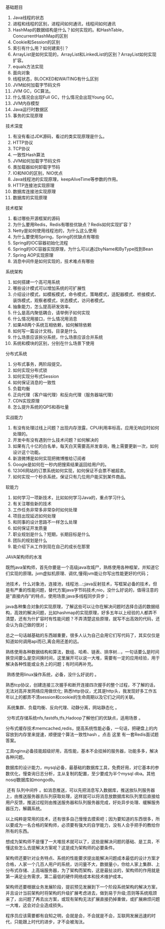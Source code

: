 基础题目

1. Java线程的状态
2. 进程和线程的区别，进程间如何通讯，线程间如何通讯
3. HashMap的数据结构是什么？如何实现的。和HashTable，ConcurrentHashMap的区别
4. Cookie和Session的区别
5. 索引有什么用？如何建索引？
6. ArrayList是如何实现的，ArrayList和LinkedList的区别？ArrayList如何实现扩容。
7. equals方法实现
8. 面向对象
9. 线程状态，BLOCKED和WAITING有什么区别
10. JVM如何加载字节码文件
11. JVM GC，GC算法。
12. 什么情况会出现Full GC，什么情况会出现Young GC。
13. JVM内存模型
14. Java运行时数据区
15. 事务的实现原理

技术深度

1. 有没有看过JDK源码，看过的类实现原理是什么。
2. HTTP协议
3. TCP协议
4. 一致性Hash算法
5. JVM如何加载字节码文件
6. 类加载器如何卸载字节码
7. IO和NIO的区别，NIO优点
8. Java线程池的实现原理，keepAliveTime等参数的作用。
9. HTTP连接池实现原理
10. 数据库连接池实现原理
11. 数据库的实现原理

技术框架

1. 看过哪些开源框架的源码
2. 为什么要用Redis，Redis有哪些优缺点？Redis如何实现扩容？
3. Netty是如何使用线程池的，为什么这么使用
4. 为什么要使用Spring，Spring的优缺点有哪些
5. Spring的IOC容器初始化流程
6. Spring的IOC容器实现原理，为什么可以通过byName和ByType找到Bean
7. Spring AOP实现原理
8. 消息中间件是如何实现的，技术难点有哪些

系统架构

1. 如何搭建一个高可用系统
2. 哪些设计模式可以增加系统的可扩展性
3. 介绍设计模式，如模板模式，命令模式，策略模式，适配器模式、桥接模式、装饰模式，观察者模式，状态模式，访问者模式。
4. 抽象能力，怎么提高研发效率。
5. 什么是高内聚低耦合，请举例子如何实现
6. 什么情况用接口，什么情况用消息
7. 如果AB两个系统互相依赖，如何解除依赖
8. 如何写一篇设计文档，目录是什么
9. 什么场景应该拆分系统，什么场景应该合并系统
10. 系统和模块的区别，分别在什么场景下使用

分布式系统

1. 分布式事务，两阶段提交。
2. 如何实现分布式锁
3. 如何实现分布式Session
4. 如何保证消息的一致性
5. 负载均衡
6. 正向代理（客户端代理）和反向代理（服务器端代理）
7. CDN实现原理
8. 怎么提升系统的QPS和吞吐量

实战能力

1. 有没有处理过线上问题？出现内存泄露，CPU利用率标高，应用无响应时如何处理的。
2. 开发中有没有遇到什么技术问题？如何解决的
3. 如果有几十亿的白名单，每天白天需要高并发查询，晚上需要更新一次，如何设计这个功能。
4. 新浪微博是如何实现把微博推给订阅者
5. Google是如何在一秒内把搜索结果返回给用户的。
6. 12306网站的订票系统如何实现，如何保证不会票不被超卖。
7. 如何实现一个秒杀系统，保证只有几位用户能买到某件商品。

软能力

1. 如何学习一项新技术，比如如何学习Java的，重点学习什么
2. 有关注哪些新的技术
3. 工作任务非常多非常杂时如何处理
4. 项目出现延迟如何处理
5. 和同事的设计思路不一样怎么处理
6. 如何保证开发质量
7. 职业规划是什么？短期，长期目标是什么
8. 团队的规划是什么
9. 能介绍下从工作到现在自己的成长在那里

JAVA架构师的水准

​	既然java架构师，首先你要是一个高级java攻城尸，熟练使用各种框架，并知道它们实现的原理。jvm虚拟机原理、调优,懂得jvm能让你写出性能更好的代码；

​	池技术，什么对象池，连接池，线程池...:;java反射技术，写框架必备的技术，但是有严重的性能问题，替代方案java字节码技术;nio，没什么好说的，值得注意的是"直接内存"的特点，使用场景;java多线程同步异步；

​	java各种集合对象的实现原理，了解这些可以让你在解决问题时选择合适的数据结构，高效的解决问题，比如hashmap的实现原理，好多五年以上经验的人都弄不清楚，还有为什扩容时有性能问题？不弄清楚这些原理，就写不出高效的代码，还会认为自己做的很对；

​	总之一句话越基础的东西越重要，很多人认为自己会用它们写代码了，其实仅仅是知道如何调用api而已,离会用还差的远。

​	熟练使用各种数据结构和算法，数组、哈希、链表、排序树...，一句话要么是时间换空间要么是空间换时间，这里展开可以说一大堆，需要有一定的应用经验，用于解决各种性能或业务上的问题；有时间再补充。

​	熟练使用linux操作系统，必备，没什么好说的 。

​	熟悉tcp协议，创建连接三次握手和断开连接四次握手的整个过程，不了解的话，无法对高并发网络应用做优化; 熟悉http协议，尤其是http头，我发现好多工作五年以上的都弄不清session和cookie的生命周期以及它们之间的关联。

​	系统集群、负载均衡、反向代理、动静分离，网站静态化 。

​	分布式存储系统nfs,fastdfs,tfs,Hadoop了解他们的优缺点，适用场景 。

​	分布式缓存技术memcached,redis，提高系统性能必备，一句话，把硬盘上的内容放到内存里来提速，顺便提个算法一致性hash 。点击	这里	有一套Redis面试题答案。

​	工具nginx必备技能超级好用，高性能，基本不会挂掉的服务器，功能多多，解决各种问题。

​	数据库的设计能力，mysql必备，最基础的数据库工具，免费好用，对它基本的参数优化，慢查询日志分析，主从复制的配置，至少要成为半个mysql dba。其他nosql数据库如mongodb。

​	还有	队列中间件	。如消息推送，可以先把消息写入数据库，推送放队列服务器上，由推送服务器去队列获取处理，这样就可以将消息放数据库和队列里后直接给用户反馈，推送过程则由推送服务器和队列服务器完成，好处异步处理、缓解服务器压力，解藕系统。

​	以上纯粹是常用的技术，还有很多自己慢慢去摸索吧；因为要知道的东西很多，所以要成为一名合格的架构师，必须要有强大的自学能力，没有人会手把手的教给你所有的东西。

​	想成为架构师不是懂了一大堆技术就可以了，这些是解决问题的基础、是工具，不懂这些怎么去提解决方案呢？这是成为架构师的必要条件。

​	架构师还要针对业务特点、系统的性能要求提出能解决问题成本最低的设计方案才合格，人家一个几百人用户的系统，访问量不大，数据量小，你给人家上集群、上分布式存储、上高端服务器，为了架构而架构，这是最扯淡的，架构师的作用就是第一满足业务需求，第二最低的硬件网络成本和技术维护成本。

​	架构师还要根据业务发展阶段，提前预见发展到下一个阶段系统架构的解决方案，并且设计当前架构时将架构的升级扩展考虑进去，做到易于升级;否则等系统瓶颈来了，出问题了再去出方案，或现有架构无法扩展直接扔掉重做，或扩展麻烦问题一大堆，这会对企业造成损失。

​	程序员应该需要都有自知之明，会就是会，不会就是不会，互联网发展迅速的时代，只能跟上时代的进步，才不会被淘汰。